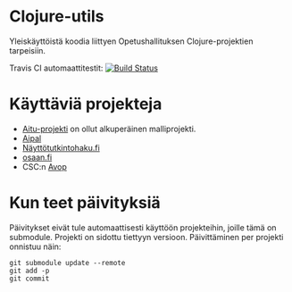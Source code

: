 Clojure-utils
=============

Yleiskäyttöistä koodia liittyen Opetushallituksen Clojure-projektien tarpeisiin.

Travis CI automaattitestit: [![Build Status](https://travis-ci.org/Opetushallitus/clojure-utils.svg?branch=master)](https://travis-ci.org/Opetushallitus/clojure-utils)

# Käyttäviä projekteja

* [Aitu-projekti](https://github.com/Opetushallitus/aitu) on ollut alkuperäinen malliprojekti.
* [Aipal](https://github.com/Opetushallitus/aipal)
* [Näyttötutkintohaku.fi](https://github.com/Opetushallitus/aituhaku)
* [osaan.fi](https://github.com/Opetushallitus/osaan.fi)
* CSC:n [Avop](https://github.com/CSC-IT-Center-for-Science/avop)

# Kun teet päivityksiä

Päivitykset eivät tule automaattisesti käyttöön projekteihin, joille tämä on submodule. Projekti on sidottu tiettyyn versioon.
Päivittäminen per projekti onnistuu näin:

```
git submodule update --remote
git add -p
git commit
```
